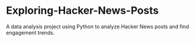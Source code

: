 # Exploring-Hacker-News-Posts
A data analysis project using Python to analyze Hacker News posts and find engagement trends.
